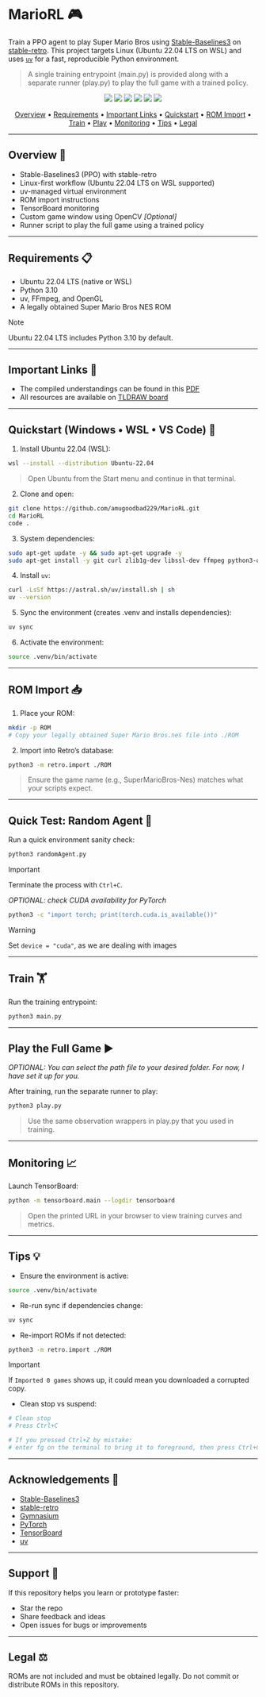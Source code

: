# MarioRL 🎮

Train a PPO agent to play Super Mario Bros using [Stable-Baselines3](https://github.com/DLR-RM/stable-baselines3) on [stable-retro](https://stable-retro.farama.org/index.html#). This project targets Linux (Ubuntu 22.04 LTS on WSL) and uses [`uv`](https://docs.astral.sh/uv/guides/projects/) for a fast, reproducible Python environment. 
> A single training entrypoint (main.py) is provided along with a separate runner (play.py) to play the full game with a trained policy.

<p align="center">
  <img src="https://img.shields.io/badge/Python-3.10-blue?logo=python" />
  <img src="https://img.shields.io/badge/RL-PPO-orange" />
  <img src="https://img.shields.io/badge/Framework-Stable--Baselines3-2ea44f" />
  <img src="https://img.shields.io/badge/Emulator-stable--retro-d73a49" />
  <img src="https://img.shields.io/badge/Backend-PyTorch-ee4c2c?logo=pytorch" />
  <img src="https://img.shields.io/badge/Env%20Manager-uv-7c3aed" />
</p>

<p align="center">
  <a href="#overview">Overview</a> •
  <a href="#requirements">Requirements</a> •
  <a href="#important-links">Important Links</a> •
  <a href="#quickstart-windows--wsl--vs-code">Quickstart</a> •
  <a href="#rom-import">ROM Import</a> •
  <a href="#train">Train</a> •
  <a href="#play-the-full-game">Play</a> •
  <a href="#monitoring">Monitoring</a> •
  <a href="#tips">Tips</a> •
  <a href="#legal">Legal</a>
</p>

---

## Overview 🧭

- Stable-Baselines3 (PPO) with stable-retro
- Linux-first workflow (Ubuntu 22.04 LTS on WSL supported)
- uv-managed virtual environment
- ROM import instructions
- TensorBoard monitoring
- Custom game window using OpenCV *[Optional]*
- Runner script to play the full game using a trained policy


---

## Requirements 📋

- Ubuntu 22.04 LTS (native or WSL)
- Python 3.10
- uv, FFmpeg, and OpenGL
- A legally obtained Super Mario Bros NES ROM

> [!NOTE]
> Ubuntu 22.04 LTS includes Python 3.10 by default.

---
## Important Links 🔗

- The compiled understandings can be found in this [PDF](https://jumpshare.com/share/rktyYJu2MsWSoJvxOwcG)
- All resources are available on [TLDRAW board](https://www.tldraw.com/f/T6oHe2VW4S5P4fRhE0Aqv?d=v2479.1132.1820.864.EPwSiQalDCLRnIXbqC-Kl)

---

## Quickstart (Windows • WSL • VS Code) 🚀

1) Install Ubuntu 22.04 (WSL):
```bash
wsl --install --distribution Ubuntu-22.04
```

> Open Ubuntu from the Start menu and continue in that terminal.

2) Clone and open:
```bash
git clone https://github.com/amugoodbad229/MarioRL.git
cd MarioRL
code .
```

3) System dependencies:
```bash
sudo apt-get update -y && sudo apt-get upgrade -y
sudo apt-get install -y git curl zlib1g-dev libssl-dev ffmpeg python3-opengl
```

4) Install `uv`:
```bash
curl -LsSf https://astral.sh/uv/install.sh | sh
uv --version
```

5) Sync the environment (creates .venv and installs dependencies):
```bash
uv sync
```

6) Activate the environment:
```bash
source .venv/bin/activate
```

---

## ROM Import 📥

1) Place your ROM:
```bash
mkdir -p ROM
# Copy your legally obtained Super Mario Bros.nes file into ./ROM
```

2) Import into Retro’s database:
```bash
python3 -m retro.import ./ROM
```

> Ensure the game name (e.g., SuperMarioBros-Nes) matches what your scripts expect.

---
## Quick Test: Random Agent 🧪

Run a quick environment sanity check:
```bash
python3 randomAgent.py
```
> [!IMPORTANT]
> Terminate the process with `Ctrl+C`.

*OPTIONAL: check CUDA availability for PyTorch*

```bash
python3 -c "import torch; print(torch.cuda.is_available())"
```
> [!WARNING]
> Set `device = "cuda"`, as we are dealing with images
---

## Train 🏋️

Run the training entrypoint:
```bash
python3 main.py
```
---

## Play the Full Game ▶️

*OPTIONAL: You can select the path file to your desired folder. For now, I have set it up for you.*

After training, run the separate runner to play:
```bash
python3 play.py
```

> Use the same observation wrappers in play.py that you used in training.

---

## Monitoring 📈

Launch TensorBoard:
```bash
python -m tensorboard.main --logdir tensorboard
```

> Open the printed URL in your browser to view training curves and metrics.

---

## Tips 💡

- Ensure the environment is active:
```bash
source .venv/bin/activate
```

- Re-run sync if dependencies change:
```bash
uv sync
```

- Re-import ROMs if not detected:
```bash
python3 -m retro.import ./ROM
```
> [!IMPORTANT] 
> If `Imported 0 games` shows up, it could mean you downloaded a corrupted copy.
 
- Clean stop vs suspend:
```bash
# Clean stop
# Press Ctrl+C

# If you pressed Ctrl+Z by mistake:
# enter fg on the terminal to bring it to foreground, then press Ctrl+C
```
---
## Acknowledgements 🙏

- [Stable-Baselines3](https://github.com/DLR-RM/stable-baselines3)  
- [stable-retro](https://stable-retro.farama.org/)  
- [Gymnasium](https://github.com/Farama-Foundation/Gymnasium)  
- [PyTorch](https://pytorch.org/)  
- [TensorBoard](https://www.tensorflow.org/tensorboard)  
- [uv](https://docs.astral.sh/uv/)  

---

## Support 🤝

If this repository helps you learn or prototype faster:
- Star the repo
- Share feedback and ideas
- Open issues for bugs or improvements

---
## Legal ⚖️

ROMs are not included and must be obtained legally. Do not commit or distribute ROMs in this repository.
